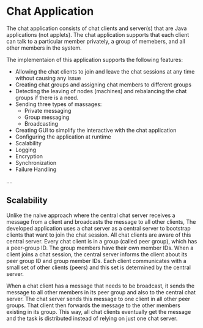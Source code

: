 # Chat Application
The chat application consists of chat clients and server(s) that are Java applications (not applets). The chat application supports that each client can talk to a particular member privately, a group of memebers, and all other members in the system.

The implementaion of this application supports the following features:
- Allowing the chat clients to join and leave the chat sessions at any time without causing any issue
- Creating chat groups and assigning chat members to different groups
- Detecting the leaving of nodes (machines) and rebalancing the chat groups if there is a need.
- Sending three types of massages:
  - Private messaging
  - Group messaging
  - Broadcasting
- Creating GUI to simplify the interactive with the chat application 
- Configuring the application at runtime
- Scalability
- Logging
- Encryption
- Synchronization
- Failure Handling


....


## Scalability
Unlike the naive approach where the central chat server receives a message from a client and broadcasts the message to all other clients, 
The developed application uses a chat server as a central server to bootstrap clients that want to join the chat session. All chat clients are aware of this central server. Every chat client is in a group (called peer group), which has a peer-group ID. The group members have their own member IDs. When a client joins a chat session, the central server informs the client about its peer group ID and group member IDs. Each client communicates with a small set of other clients (peers) and this set is determined by the central server.

When a chat client has a message that needs to be broadcast, it sends the message to all other members in its peer group and also to the central chat server. The chat server sends this message to one client in all other peer groups. That client then forwards the message to the other members existing in its group. This way, all chat clients eventually get the message and the task is distributed instead of relying on just one chat server.

